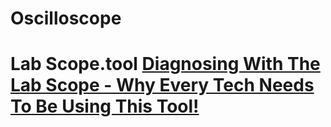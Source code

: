 # Oscilloscope
# Lab Scope.tool [Diagnosing With The Lab Scope - Why Every Tech Needs To Be Using This Tool!](https://www.youtube.com/watch?v=cLOFxmEXrWs)
